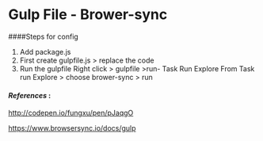 # Gulp File - Brower-sync

####Steps for config 

1. Add package.js
2. First create gulpfile.js > replace the code 
3. Run the gulpfile 
    Right click > gulpfile >run- Task Run Explore 
    From Task run Explore > choose brower-sync > run 



#### *References* : 

http://codepen.io/fungxu/pen/pJaqgO

https://www.browsersync.io/docs/gulp
